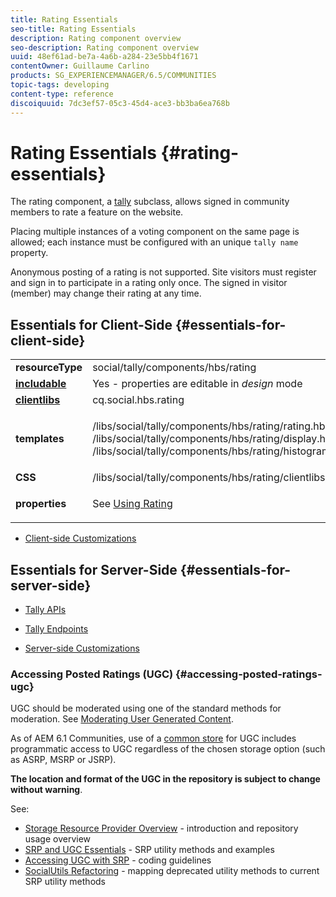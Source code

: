 ```yaml
---
title: Rating Essentials
seo-title: Rating Essentials
description: Rating component overview
seo-description: Rating component overview
uuid: 48ef61ad-be7a-4a6b-a284-23e5bb4f1671
contentOwner: Guillaume Carlino
products: SG_EXPERIENCEMANAGER/6.5/COMMUNITIES
topic-tags: developing
content-type: reference
discoiquuid: 7dc3ef57-05c3-45d4-ace3-bb3ba6ea768b
---
```


# Rating Essentials {#rating-essentials}

The rating component, a [tally](tally.md) subclass, allows signed in community members to rate a feature on the website.

Placing multiple instances of a voting component on the same page is allowed; each instance must be configured with an unique `tally name` property.

Anonymous posting of a rating is not supported. Site visitors must register and sign in to participate in a rating only once. The signed in visitor (member) may change their rating at any time.

## Essentials for Client-Side {#essentials-for-client-side}

<table>
 <tbody>
  <tr>
   <td> <strong>resourceType</strong></td>
   <td> social/tally/components/hbs/rating</td>
  </tr>
  <tr>
   <td> <a href="scf.md#add-or-include-a-communities-component"><strong>includable</strong></a></td>
   <td>Yes - properties are editable in <i>design </i>mode</td>
  </tr>
  <tr>
   <td> <a href="client-customize.md#clientlibs-for-scf"><strong>clientlibs</strong></a></td>
   <td> cq.social.hbs.rating</td>
  </tr>
  <tr>
   <td> <strong>templates</strong></td>
   <td><p> /libs/social/tally/components/hbs/rating/rating.hbs<br /> /libs/social/tally/components/hbs/rating/display.hbs<br /> /libs/social/tally/components/hbs/rating/histogram.hbs</p> </td>
  </tr>
  <tr>
   <td><strong>CSS</strong></td>
   <td> /libs/social/tally/components/hbs/rating/clientlibs/ratingcomponent.css</td>
  </tr>
  <tr>
   <td><strong>properties</strong></td>
   <td><p>See <a href="rating.md">Using Rating</a></p> </td>
  </tr>
 </tbody>
</table>

* [Client-side Customizations](client-customize.md)

## Essentials for Server-Side {#essentials-for-server-side}

* [Tally APIs](https://helpx.adobe.com/experience-manager/6-5/sites/developing/using/reference-materials/javadoc/com/adobe/cq/social/tally/client/api/package-summary.html)

* [Tally Endpoints](https://helpx.adobe.com/experience-manager/6-5/sites/developing/using/reference-materials/javadoc/com/adobe/cq/social/tally/client/endpoints/package-summary.html)

* [Server-side Customizations](server-customize.md)

### Accessing Posted Ratings (UGC) {#accessing-posted-ratings-ugc}

UGC should be moderated using one of the standard methods for moderation.
See [Moderating User Generated Content](moderate-ugc.md).

As of AEM 6.1 Communities, use of a [common store](working-with-srp.md) for UGC includes programmatic access to UGC regardless of the chosen storage option (such as ASRP, MSRP or JSRP).

**The location and format of the UGC in the repository is subject to change without warning**.

See:

* [Storage Resource Provider Overview](srp.md) - introduction and repository usage overview
* [SRP and UGC Essentials](srp-and-ugc.md) - SRP utility methods and examples
* [Accessing UGC with SRP](accessing-ugc-with-srp.md) - coding guidelines
* [SocialUtils Refactoring](socialutils.md) - mapping deprecated utility methods to current SRP utility methods

